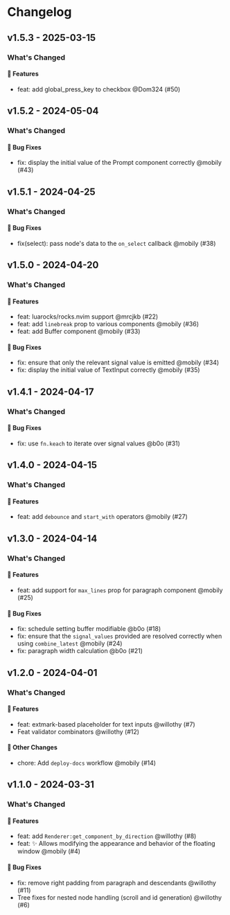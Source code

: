 # Changelog

## v1.5.3 - 2025-03-15

### What's Changed

#### 🚀 Features

- feat: add global_press_key to checkbox @Dom324 (#50)

## v1.5.2 - 2024-05-04

### What's Changed

#### 🐛 Bug Fixes

- fix: display the initial value of the Prompt component correctly @mobily (#43)

## v1.5.1 - 2024-04-25

### What's Changed

#### 🐛 Bug Fixes

- fix(select): pass node's data to the `on_select` callback @mobily (#38)

## v1.5.0 - 2024-04-20

### What's Changed

#### 🚀 Features

- feat: luarocks/rocks.nvim support @mrcjkb (#22)
- feat: add `linebreak` prop to various components @mobily (#36)
- feat: add Buffer component @mobily (#33)

#### 🐛 Bug Fixes

- fix: ensure that only the relevant signal value is emitted @mobily (#34)
- fix: display the initial value of TextInput correctly @mobily (#35)

## v1.4.1 - 2024-04-17

### What's Changed

#### 🐛 Bug Fixes

- fix: use `fn.keach` to iterate over signal values @b0o (#31)

## v1.4.0 - 2024-04-15

### What's Changed

#### 🚀 Features

- feat: add `debounce` and `start_with` operators @mobily (#27)

## v1.3.0 - 2024-04-14

### What's Changed

#### 🚀 Features

- feat: add support for `max_lines` prop for paragraph component @mobily (#25)

#### 🐛 Bug Fixes

- fix: schedule setting buffer modifiable @b0o (#18)
- fix: ensure that the `signal_values` provided are resolved correctly when using `combine_latest` @mobily (#24)
- fix: paragraph width calculation @b0o (#21)

## v1.2.0 - 2024-04-01

### What's Changed

#### 🚀 Features

- feat: extmark-based placeholder for text inputs @willothy (#7)
- Feat validator combinators @willothy (#12)

#### 🚩 Other Changes

- chore: Add `deploy-docs` workflow @mobily (#14)

## v1.1.0 - 2024-03-31

### What's Changed

#### 🚀 Features

- feat: add `Renderer:get_component_by_direction` @willothy (#8)
- feat: ✨ Allows modifying the appearance and behavior of the floating window @mobily (#4)

#### 🐛 Bug Fixes

- fix: remove right padding from paragraph and descendants @willothy (#11)
- Tree fixes for nested node handling (scroll and id generation) @willothy (#6)
